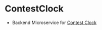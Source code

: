 # ContestClock
  - Backend Microservice for [Contest Clock](https://github.com/SreekarSBS/ContestClock-UI.git)
